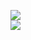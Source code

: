 [![](https://img.shields.io/badge/Made%20With-Github%20Spray-lightgrey.svg?style=for-the-badge&logo=github)](https://github.com/Annihil/github-spray#22574)  
[![](https://i.imgur.com/2DrTn0Z.gif)](https://github.com/Annihil/github-spray)